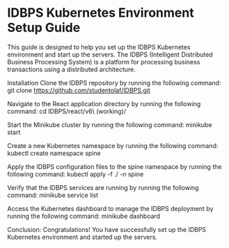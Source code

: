 # IDBPS Kubernetes Environment Setup Guide
This guide is designed to help you set up the IDBPS Kubernetes environment and start up the servers. The IDBPS (Intelligent Distributed Business Processing System) is a platform for processing business transactions using a distributed architecture.


Installation
Clone the IDBPS repository by running the following command:
git clone https://github.com/studentolaf/IDBPS.git


Navigate to the React application directory by running the following command:
cd IDBPS/react/v6\ \(working\)/


Start the Minikube cluster by running the following command:
minikube start


Create a new Kubernetes namespace by running the following command:
kubectl create namespace spine


Apply the IDBPS configuration files to the spine namespace by running the following command:
kubectl apply -f ./ -n spine


Verify that the IDBPS services are running by running the following command:
minikube service list


Access the Kubernetes dashboard to manage the IDBPS deployment by running the following command:
minikube dashboard


Conclusion:
Congratulations! You have successfully set up the IDBPS Kubernetes environment and started up the servers.

